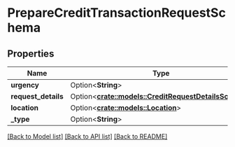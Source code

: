 # PrepareCreditTransactionRequestSchema

## Properties

Name | Type | Description | Notes
------------ | ------------- | ------------- | -------------
**urgency** | Option<**String**> |  | [optional]
**request_details** | Option<[**crate::models::CreditRequestDetailsSchema**](CreditRequestDetailsSchema.md)> |  | [optional]
**location** | Option<[**crate::models::Location**](Location.md)> |  | [optional]
**_type** | Option<**String**> |  | [optional]

[[Back to Model list]](../README.md#documentation-for-models) [[Back to API list]](../README.md#documentation-for-api-endpoints) [[Back to README]](../README.md)


